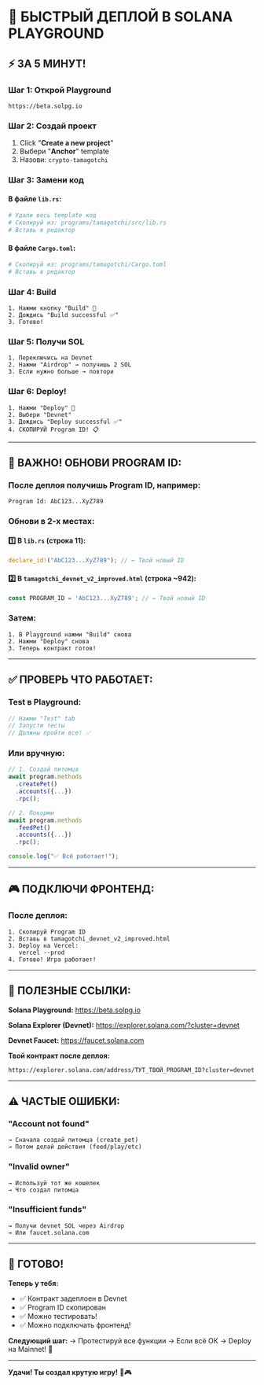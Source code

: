 # 🚀 БЫСТРЫЙ ДЕПЛОЙ В SOLANA PLAYGROUND

## ⚡ ЗА 5 МИНУТ!

### **Шаг 1: Открой Playground**
```
https://beta.solpg.io
```

### **Шаг 2: Создай проект**
1. Click "**Create a new project**"
2. Выбери "**Anchor**" template
3. Назови: `crypto-tamagotchi`

### **Шаг 3: Замени код**

#### В файле `lib.rs`:
```bash
# Удали весь template код
# Скопируй из: programs/tamagotchi/src/lib.rs
# Вставь в редактор
```

#### В файле `Cargo.toml`:
```bash
# Скопируй из: programs/tamagotchi/Cargo.toml
# Вставь в редактор
```

### **Шаг 4: Build**
```
1. Нажми кнопку "Build" 🔨
2. Дождись "Build successful ✅"
3. Готово!
```

### **Шаг 5: Получи SOL**
```
1. Переключись на Devnet
2. Нажми "Airdrop" → получишь 2 SOL
3. Если нужно больше → повтори
```

### **Шаг 6: Deploy!**
```
1. Нажми "Deploy" 🚀
2. Выбери "Devnet"
3. Дождись "Deploy successful ✅"
4. СКОПИРУЙ Program ID! 📋
```

---

## 📝 **ВАЖНО! ОБНОВИ PROGRAM ID:**

### После деплоя получишь Program ID, например:
```
Program Id: AbC123...XyZ789
```

### Обнови в 2-х местах:

#### 1️⃣ В `lib.rs` (строка 11):
```rust
declare_id!("AbC123...XyZ789"); // ← Твой новый ID
```

#### 2️⃣ В `tamagotchi_devnet_v2_improved.html` (строка ~942):
```javascript
const PROGRAM_ID = 'AbC123...XyZ789'; // ← Твой новый ID
```

### Затем:
```
1. В Playground нажми "Build" снова
2. Нажми "Deploy" снова
3. Теперь контракт готов!
```

---

## ✅ **ПРОВЕРЬ ЧТО РАБОТАЕТ:**

### Test в Playground:
```typescript
// Нажми "Test" tab
// Запусти тесты
// Должны пройти все! ✅
```

### Или вручную:
```javascript
// 1. Создай питомца
await program.methods
  .createPet()
  .accounts({...})
  .rpc();

// 2. Покорми
await program.methods
  .feedPet()
  .accounts({...})
  .rpc();

console.log("✅ Всё работает!");
```

---

## 🎮 **ПОДКЛЮЧИ ФРОНТЕНД:**

### После деплоя:
```
1. Скопируй Program ID
2. Вставь в tamagotchi_devnet_v2_improved.html
3. Deploy на Vercel:
   vercel --prod
4. Готово! Игра работает!
```

---

## 🔗 **ПОЛЕЗНЫЕ ССЫЛКИ:**

**Solana Playground:**
https://beta.solpg.io

**Solana Explorer (Devnet):**
https://explorer.solana.com/?cluster=devnet

**Devnet Faucet:**
https://faucet.solana.com

**Твой контракт после деплоя:**
```
https://explorer.solana.com/address/ТУТ_ТВОЙ_PROGRAM_ID?cluster=devnet
```

---

## ⚠️ **ЧАСТЫЕ ОШИБКИ:**

### "Account not found"
```
→ Сначала создай питомца (create_pet)
→ Потом делай действия (feed/play/etc)
```

### "Invalid owner"
```
→ Используй тот же кошелек
→ Что создал питомца
```

### "Insufficient funds"
```
→ Получи devnet SOL через Airdrop
→ Или faucet.solana.com
```

---

## 🎉 **ГОТОВО!**

**Теперь у тебя:**
- ✅ Контракт задеплоен в Devnet
- ✅ Program ID скопирован
- ✅ Можно тестировать!
- ✅ Можно подключать фронтенд!

**Следующий шаг:**
→ Протестируй все функции
→ Если всё ОК → Deploy на Mainnet! 🚀

---

**Удачи! Ты создал крутую игру!** 💎🎮






